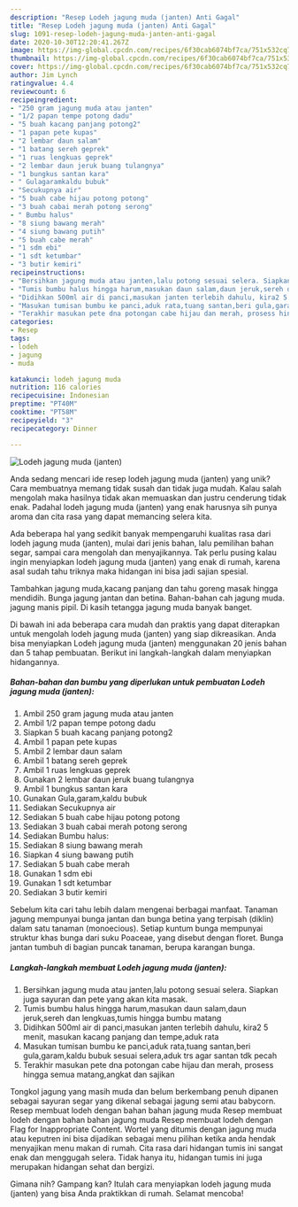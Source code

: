 ```yaml
---
description: "Resep Lodeh jagung muda (janten) Anti Gagal"
title: "Resep Lodeh jagung muda (janten) Anti Gagal"
slug: 1091-resep-lodeh-jagung-muda-janten-anti-gagal
date: 2020-10-30T12:20:41.267Z
image: https://img-global.cpcdn.com/recipes/6f30cab6074bf7ca/751x532cq70/lodeh-jagung-muda-janten-foto-resep-utama.jpg
thumbnail: https://img-global.cpcdn.com/recipes/6f30cab6074bf7ca/751x532cq70/lodeh-jagung-muda-janten-foto-resep-utama.jpg
cover: https://img-global.cpcdn.com/recipes/6f30cab6074bf7ca/751x532cq70/lodeh-jagung-muda-janten-foto-resep-utama.jpg
author: Jim Lynch
ratingvalue: 4.4
reviewcount: 6
recipeingredient:
- "250 gram jagung muda atau janten"
- "1/2 papan tempe potong dadu"
- "5 buah kacang panjang potong2"
- "1 papan pete kupas"
- "2 lembar daun salam"
- "1 batang sereh geprek"
- "1 ruas lengkuas geprek"
- "2 lembar daun jeruk buang tulangnya"
- "1 bungkus santan kara"
- " Gulagaramkaldu bubuk"
- "Secukupnya air"
- "5 buah cabe hijau potong potong"
- "3 buah cabai merah potong serong"
- " Bumbu halus"
- "8 siung bawang merah"
- "4 siung bawang putih"
- "5 buah cabe merah"
- "1 sdm ebi"
- "1 sdt ketumbar"
- "3 butir kemiri"
recipeinstructions:
- "Bersihkan jagung muda atau janten,lalu potong sesuai selera. Siapkan juga sayuran dan pete yang akan kita masak."
- "Tumis bumbu halus hingga harum,masukan daun salam,daun jeruk,sereh dan lengkuas,tumis hingga bumbu matang"
- "Didihkan 500ml air di panci,masukan janten terlebih dahulu, kira2 5 menit, masukan kacang panjang dan tempe,aduk rata"
- "Masukan tumisan bumbu ke panci,aduk rata,tuang santan,beri gula,garam,kaldu bubuk sesuai selera,aduk trs agar santan tdk pecah"
- "Terakhir masukan pete dna potongan cabe hijau dan merah, prosess hingga semua matang,angkat dan sajikan"
categories:
- Resep
tags:
- lodeh
- jagung
- muda

katakunci: lodeh jagung muda 
nutrition: 116 calories
recipecuisine: Indonesian
preptime: "PT40M"
cooktime: "PT58M"
recipeyield: "3"
recipecategory: Dinner

---
```



![Lodeh jagung muda (janten)](https://img-global.cpcdn.com/recipes/6f30cab6074bf7ca/751x532cq70/lodeh-jagung-muda-janten-foto-resep-utama.jpg)

Anda sedang mencari ide resep lodeh jagung muda (janten) yang unik? Cara membuatnya memang tidak susah dan tidak juga mudah. Kalau salah mengolah maka hasilnya tidak akan memuaskan dan justru cenderung tidak enak. Padahal lodeh jagung muda (janten) yang enak harusnya sih punya aroma dan cita rasa yang dapat memancing selera kita.

Ada beberapa hal yang sedikit banyak mempengaruhi kualitas rasa dari lodeh jagung muda (janten), mulai dari jenis bahan, lalu pemilihan bahan segar, sampai cara mengolah dan menyajikannya. Tak perlu pusing kalau ingin menyiapkan lodeh jagung muda (janten) yang enak di rumah, karena asal sudah tahu triknya maka hidangan ini bisa jadi sajian spesial.

Tambahkan jagung muda,kacang panjang dan tahu goreng masak hingga mendidih.⁣ Bunga jagung jantan dan betina. Bahan-bahan  cah jagung muda. jagung manis pipil. Di kasih tetangga jagung muda banyak banget.


Di bawah ini ada beberapa cara mudah dan praktis yang dapat diterapkan untuk mengolah lodeh jagung muda (janten) yang siap dikreasikan. Anda bisa menyiapkan Lodeh jagung muda (janten) menggunakan 20 jenis bahan dan 5 tahap pembuatan. Berikut ini langkah-langkah dalam menyiapkan hidangannya.

<!--inarticleads1-->

##### Bahan-bahan dan bumbu yang diperlukan untuk pembuatan Lodeh jagung muda (janten):

1. Ambil 250 gram jagung muda atau janten
1. Ambil 1/2 papan tempe potong dadu
1. Siapkan 5 buah kacang panjang potong2
1. Ambil 1 papan pete kupas
1. Ambil 2 lembar daun salam
1. Ambil 1 batang sereh geprek
1. Ambil 1 ruas lengkuas geprek
1. Gunakan 2 lembar daun jeruk buang tulangnya
1. Ambil 1 bungkus santan kara
1. Gunakan  Gula,garam,kaldu bubuk
1. Sediakan Secukupnya air
1. Sediakan 5 buah cabe hijau potong potong
1. Sediakan 3 buah cabai merah potong serong
1. Sediakan  Bumbu halus:
1. Sediakan 8 siung bawang merah
1. Siapkan 4 siung bawang putih
1. Sediakan 5 buah cabe merah
1. Gunakan 1 sdm ebi
1. Gunakan 1 sdt ketumbar
1. Sediakan 3 butir kemiri


Sebelum kita cari tahu lebih dalam mengenai berbagai manfaat. Tanaman jagung mempunyai bunga jantan dan bunga betina yang terpisah (diklin) dalam satu tanaman (monoecious). Setiap kuntum bunga mempunyai struktur khas bunga dari suku Poaceae, yang disebut dengan floret. Bunga jantan tumbuh di bagian puncak tanaman, berupa karangan bunga. 

<!--inarticleads2-->

##### Langkah-langkah membuat Lodeh jagung muda (janten):

1. Bersihkan jagung muda atau janten,lalu potong sesuai selera. Siapkan juga sayuran dan pete yang akan kita masak.
1. Tumis bumbu halus hingga harum,masukan daun salam,daun jeruk,sereh dan lengkuas,tumis hingga bumbu matang
1. Didihkan 500ml air di panci,masukan janten terlebih dahulu, kira2 5 menit, masukan kacang panjang dan tempe,aduk rata
1. Masukan tumisan bumbu ke panci,aduk rata,tuang santan,beri gula,garam,kaldu bubuk sesuai selera,aduk trs agar santan tdk pecah
1. Terakhir masukan pete dna potongan cabe hijau dan merah, prosess hingga semua matang,angkat dan sajikan


Tongkol jagung yang masih muda dan belum berkembang penuh dipanen sebagai sayuran segar yang dikenal sebagai jagung semi atau babycorn. Resep membuat lodeh dengan bahan bahan jagung muda Resep membuat lodeh dengan bahan bahan jagung muda Resep membuat lodeh dengan Flag for Inappropriate Content. Wortel yang ditumis dengan jagung muda atau keputren ini bisa dijadikan sebagai menu pilihan ketika anda hendak menyajikan menu makan di rumah. Cita rasa dari hidangan tumis ini sangat enak dan menggugah selera. Tidak hanya itu, hidangan tumis ini juga merupakan hidangan sehat dan bergizi. 

Gimana nih? Gampang kan? Itulah cara menyiapkan lodeh jagung muda (janten) yang bisa Anda praktikkan di rumah. Selamat mencoba!

